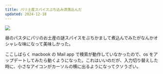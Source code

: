 ```yaml
---
title: パリ土産スパイスぶち込み洒落込んだ
updated: 2024-12-18
---
```

![](https://i.imgur.com/hBD6E05.jpeg)

昼のパスタにパリのお土産の謎スパイスをぶちかまして煮込んでみたがなんかオシャレな味になって美味しかった。

ここしばらく macbook の Mail app で検索が動作していなかったので、os をアップデートしてみたら動くようになった。これはいいのだが、入力切り替えした時に、小さなアイコンがカーソルの横に出るようになってクソうざい。